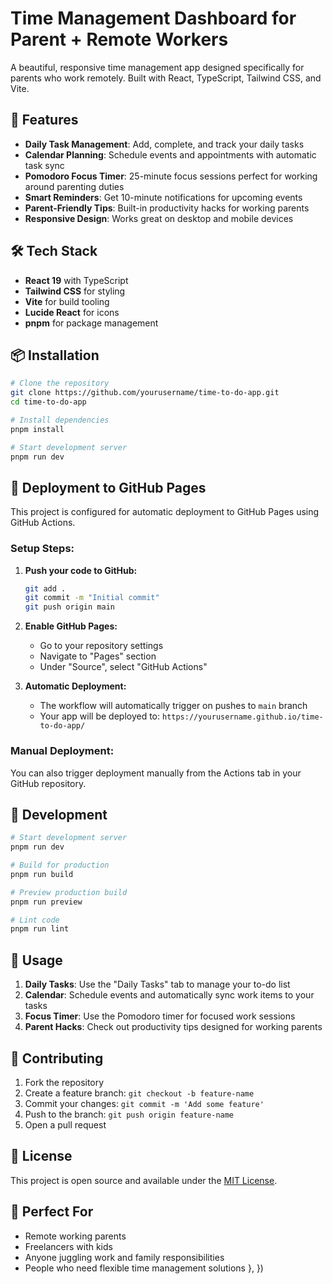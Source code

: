 # Time Management Dashboard for Parent + Remote Workers

A beautiful, responsive time management app designed specifically for parents who work remotely. Built with React, TypeScript, Tailwind CSS, and Vite.

## 🚀 Features

- **Daily Task Management**: Add, complete, and track your daily tasks
- **Calendar Planning**: Schedule events and appointments with automatic task sync
- **Pomodoro Focus Timer**: 25-minute focus sessions perfect for working around parenting duties
- **Smart Reminders**: Get 10-minute notifications for upcoming events
- **Parent-Friendly Tips**: Built-in productivity hacks for working parents
- **Responsive Design**: Works great on desktop and mobile devices

## 🛠️ Tech Stack

- **React 19** with TypeScript
- **Tailwind CSS** for styling
- **Vite** for build tooling
- **Lucide React** for icons
- **pnpm** for package management

## 📦 Installation

```bash
# Clone the repository
git clone https://github.com/yourusername/time-to-do-app.git
cd time-to-do-app

# Install dependencies
pnpm install

# Start development server
pnpm run dev
```

## 🚢 Deployment to GitHub Pages

This project is configured for automatic deployment to GitHub Pages using GitHub Actions.

### Setup Steps:

1. **Push your code to GitHub:**
   ```bash
   git add .
   git commit -m "Initial commit"
   git push origin main
   ```

2. **Enable GitHub Pages:**
   - Go to your repository settings
   - Navigate to "Pages" section
   - Under "Source", select "GitHub Actions"

3. **Automatic Deployment:**
   - The workflow will automatically trigger on pushes to `main` branch
   - Your app will be deployed to: `https://yourusername.github.io/time-to-do-app/`

### Manual Deployment:
You can also trigger deployment manually from the Actions tab in your GitHub repository.

## 🔧 Development

```bash
# Start development server
pnpm run dev

# Build for production
pnpm run build

# Preview production build
pnpm run preview

# Lint code
pnpm run lint
```

## 📱 Usage

1. **Daily Tasks**: Use the "Daily Tasks" tab to manage your to-do list
2. **Calendar**: Schedule events and automatically sync work items to your tasks
3. **Focus Timer**: Use the Pomodoro timer for focused work sessions
4. **Parent Hacks**: Check out productivity tips designed for working parents

## 🤝 Contributing

1. Fork the repository
2. Create a feature branch: `git checkout -b feature-name`
3. Commit your changes: `git commit -m 'Add some feature'`
4. Push to the branch: `git push origin feature-name`
5. Open a pull request

## 📄 License

This project is open source and available under the [MIT License](LICENSE).

## 🎯 Perfect For

- Remote working parents
- Freelancers with kids
- Anyone juggling work and family responsibilities
- People who need flexible time management solutions
  },
})
```
